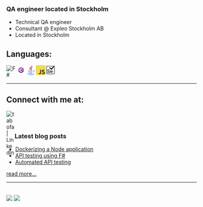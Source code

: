 ### QA engineer located in Stockholm

- Technical QA engineer
- Consultant @ Expleo Stockholm AB
- Located in Stockholm

## Languages:
<img src="https://github.com/Tabofa/tabofa/blob/master/Fsharp_logo.png?raw=true" width="26px" align="left" alt="F#" /> 
<img src="https://github.com/Tabofa/tabofa/blob/master/media/csharp.png" width="26px" align="left" alt="C#" />
<img src="https://github.com/Tabofa/tabofa/blob/master/media/java.png" width="26px" align="left" alt="Java" />
<img src="https://github.com/Tabofa/tabofa/blob/master/media/javascript.png" width="26px" align="left" alt="JavaScript" />
<img src="https://github.com/Tabofa/tabofa/blob/master/media/selenium.png" width="26px" align="left" alt="Selenium Webdriver" />
<br />
<br />

---

## Connect with me at:
[<img align="left" alt="tabofa | LinkedIn" width="22px" src="https://camo.githubusercontent.com/b65faae8871ebbdb99790f2644ea7f3c89800b0c/68747470733a2f2f63646e2e6a7364656c6976722e6e65742f6e706d2f73696d706c652d69636f6e734076332f69636f6e732f6c696e6b6564696e2e737667" data-canonical-src="https://cdn.jsdelivr.net/npm/simple-icons@v3/icons/linkedin.svg" style="max-width:100%;">][linkedin]

<br />
<br />

### Latest blog posts
<!-- BLOG-POST-LIST:START -->
- [Dockerizing a Node application](https://medium.com/@tabofa/dockerizing-a-node-application-40ef5bd3686b?source=rss-199cdcf8f4c4------2)
- [API testing using F#](https://medium.com/@tabofa/api-testing-using-f-bee1dd43f692?source=rss-199cdcf8f4c4------2)
- [Automated API testing](https://medium.com/@tabofa/automated-api-testing-9f2f255a456e?source=rss-199cdcf8f4c4------2)
<!-- BLOG-POST-LIST:END -->
[read more...][medium]

---
<br />
<img align="center" src="https://github-readme-stats.vercel.app/api?username=tabofa&show_icons=true">
<img align="center" src="https://github-readme-stats.vercel.app/api/top-langs/?username=tabofa&layout=compact">

[linkedin]: https://www.linkedin.com/in/jonas-hall-ba8a6385/
[medium]: https://medium.com/@tabofa